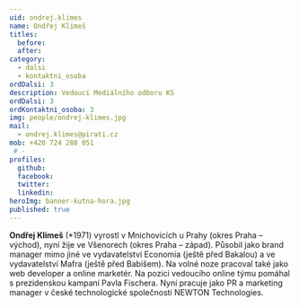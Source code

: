 ```yaml
---
uid: ondrej.klimes
name: Ondřej Klimeš
titles: 
  before: 
  after: 
category:
  - dalsi
  - kontaktni_osoba
ordDalsi: 3
description: Vedoucí Mediálního odboru KS
ordDalsi: 3
ordKontaktni_osoba: 3
img: people/ondrej-klimes.jpg
mail:
  - ondrej.klimes@pirati.cz
mob: +420 724 288 051
 # -
profiles:
  github:
  facebook:
  twitter:
  linkedin:
heroImg: banner-kutna-hora.jpg
published: true
---
```


**Ondřej Klimeš**  (*1971) vyrostl v Mnichovicích u Prahy (okres Praha – východ), nyní žije ve Všenorech (okres Praha – západ).
Působil jako brand manager mimo jiné ve vydavatelství Economia (ještě před Bakalou) a ve vydavatelství Mafra (ještě před Babišem). Na volné noze pracoval také jako web developer a online marketér.
Na pozici vedoucího online týmu pomáhal s prezidenskou kampaní Pavla Fischera.
Nyní pracuje jako PR a marketing manager v české technologické společnosti NEWTON Technologies.
